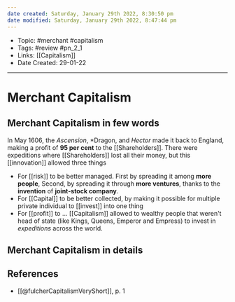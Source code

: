 ```yaml
---
date created: Saturday, January 29th 2022, 8:30:50 pm
date modified: Saturday, January 29th 2022, 8:47:44 pm
---
```


- Topic: #merchant #capitalism
- Tags: #review #pn_2_1
- Links: [[Capitalism]]
- Date Created: 29-01-22

---

# Merchant Capitalism

## Merchant Capitalism in few words

In May 1606, the _Ascension_, *Dragon, and *Hector* made it back to England, making a profit of **95 per cent** to the [[Shareholders]].
There were expeditions where [[Shareholders]] lost all their money, but this [[innovation]] allowed three things
- For [[risk]] to be better managed. First by spreading it among **more people**, Second, by spreading it through **more ventures**, thanks to the **invention** of **joint-stock company**.
- For [[Capital]] to be better collected, by making it possible for multiple private individual to [[invest]] into one thing
- For [[profit]] to …
[[Capitalism]] allowed to wealthy people that weren't head of state (like Kings, Queens, Emperor and Empress) to invest in *expeditions* across the world.

## Merchant Capitalism in details

## References

- [[@fulcherCapitalismVeryShort]], p. 1
